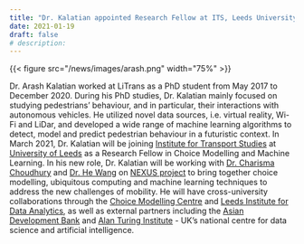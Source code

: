 ```yaml
---
title: "Dr. Kalatian appointed Research Fellow at ITS, Leeds University"
date: 2021-01-19
draft: false
# description:
---
```

{{< figure src="/news/images/arash.png" width="75%" >}}


<!--more-->

Dr. Arash Kalatian worked at LiTrans as a PhD student from May 2017 to December 2020. During his PhD studies, Dr. Kalatian mainly focused on studying pedestrians’ behaviour, and in particular, their interactions with autonomous vehicles. He utilized novel data sources, i.e. virtual reality, Wi-Fi and LiDar, and developed a wide range of machine learning algorithms to detect, model and predict pedestrian behaviour in a futuristic context. In March 2021, Dr. Kalatian will be joining [Institute for Transport Studies](https://environment.leeds.ac.uk/transport) at [University of Leeds](https://www.leeds.ac.uk/) as a Research Fellow in Choice Modelling and Machine Learning. In his new role, Dr. Kalatian will be working with [Dr. Charisma Choudhury](https://environment.leeds.ac.uk/transport/staff/924/dr-charisma-choudhury) and [Dr. He Wang](http://drhewang.com/) on [NEXUS project](https://environment.leeds.ac.uk/transport/news/article/5321/its-researcher-awarded-flagship-fellowship) to bring together choice modelling, ubiquitous computing and machine learning techniques to address the new challenges of mobility. He will have cross-university collaborations through the [Choice Modelling Centre](https://cmc.leeds.ac.uk/) and [Leeds Institute for Data Analytics](https://lida.leeds.ac.uk/), as well as external partners including the [Asian Development Bank](https://www.adb.org/) and [Alan Turing Institute](https://www.turing.ac.uk/) - UK’s national centre for data science and artificial intelligence.
